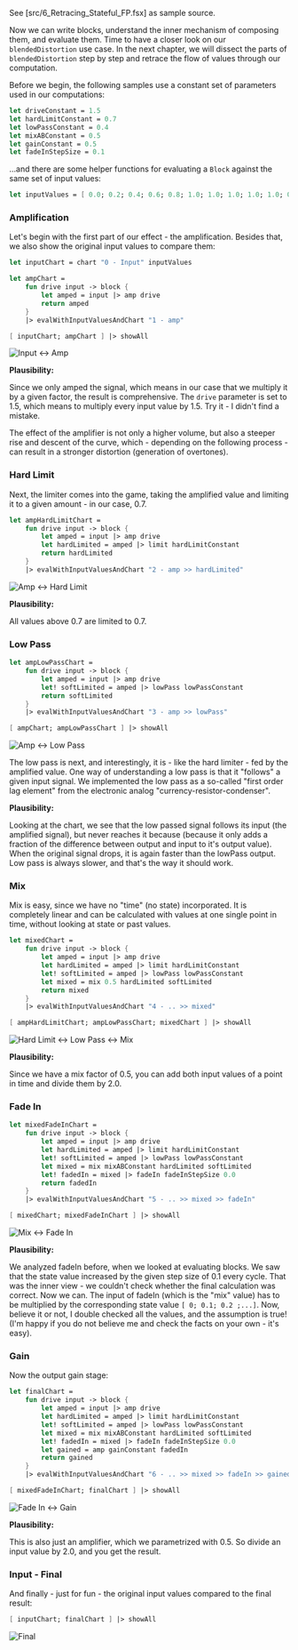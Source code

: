 
<hint>

See [src/6_Retracing_Stateful_FP.fsx] as sample source.

</hint>

Now we can write blocks, understand the inner mechanism of composing them, and evaluate them. Time to have a closer look on our `blendedDistortion` use case. In the next chapter, we will dissect the parts of `blendedDistortion` step by step and retrace the flow of values through our computation.

Before we begin, the following samples use a constant set of parameters used in our computations:

```fsharp
let driveConstant = 1.5
let hardLimitConstant = 0.7
let lowPassConstant = 0.4
let mixABConstant = 0.5
let gainConstant = 0.5
let fadeInStepSize = 0.1
```

...and there are some helper functions for evaluating a `Block` against the same set of input values:

```fsharp
let inputValues = [ 0.0; 0.2; 0.4; 0.6; 0.8; 1.0; 1.0; 1.0; 1.0; 1.0; 0.8; 0.6; 0.4; 0.2; 0.0 ]
```

### Amplification

Let's begin with the first part of our effect - the amplification. Besides that, we also show the original input values to compare them:

```fsharp
let inputChart = chart "0 - Input" inputValues

let ampChart = 
    fun drive input -> block {
        let amped = input |> amp drive
        return amped
    }
    |> evalWithInputValuesAndChart "1 - amp"

[ inputChart; ampChart ] |> showAll
```

![Input <-> Amp](./chart_input_and_amp.png)

**Plausibility:**

Since we only amped the signal, which means in our case that we multiply it by a given factor, the result is comprehensive. The `drive` parameter is set to 1.5, which means to multiply every input value by 1.5. Try it - I didn't find a mistake.

<hint>

The effect of the amplifier is not only a higher volume, but also a steeper rise and descent of the curve, which - depending on the following process - can result in a stronger distortion (generation of overtones).

</hint>

### Hard Limit

Next, the limiter comes into the game, taking the amplified value and limiting it to a given amount - in our case, 0.7.

```fsharp
let ampHardLimitChart =
    fun drive input -> block {
        let amped = input |> amp drive
        let hardLimited = amped |> limit hardLimitConstant
        return hardLimited
    }
    |> evalWithInputValuesAndChart "2 - amp >> hardLimited"
```

![Amp <-> Hard Limit](./chart_amp_hardLimit.png)


**Plausibility:**

All values above 0.7 are limited to 0.7.

### Low Pass

```fsharp
let ampLowPassChart =
    fun drive input -> block {
        let amped = input |> amp drive
        let! softLimited = amped |> lowPass lowPassConstant
        return softLimited
    }
    |> evalWithInputValuesAndChart "3 - amp >> lowPass"

[ ampChart; ampLowPassChart ] |> showAll
```

![Amp <-> Low Pass](./chart_amp_lowPass.png)

The low pass is next, and interestingly, it is - like the hard limiter - fed by the amplified value. One way of understanding a low pass is that it "follows" a given input signal. We implemented the low pass as a so-called "first order lag element" from the electronic analog "currency-resistor-condenser".

**Plausibility:**

Looking at the chart, we see that the low passed signal follows its input (the amplified signal), but never reaches it because (because it only adds a fraction of the difference between output and input to it's output value). When the original signal drops, it is again faster than the lowPass output. Low pass is always slower, and that's the way it should work.

### Mix

Mix is easy, since we have no "time" (no state) incorporated. It is completely linear and can be calculated with values at one single point in time, without looking at state or past values.

```fsharp
let mixedChart =
    fun drive input -> block {
        let amped = input |> amp drive
        let hardLimited = amped |> limit hardLimitConstant
        let! softLimited = amped |> lowPass lowPassConstant
        let mixed = mix 0.5 hardLimited softLimited
        return mixed
    }
    |> evalWithInputValuesAndChart "4 - .. >> mixed"

[ ampHardLimitChart; ampLowPassChart; mixedChart ] |> showAll
```

![Hard Limit <-> Low Pass <-> Mix](./chart_hardLimit_lowPass_mix.png)

**Plausibility:**

Since we have a mix factor of 0.5, you can add both input values of a point in time and divide them by 2.0.

### Fade In

```fsharp
let mixedFadeInChart =
    fun drive input -> block {
        let amped = input |> amp drive
        let hardLimited = amped |> limit hardLimitConstant
        let! softLimited = amped |> lowPass lowPassConstant
        let mixed = mix mixABConstant hardLimited softLimited
        let! fadedIn = mixed |> fadeIn fadeInStepSize 0.0
        return fadedIn
    }
    |> evalWithInputValuesAndChart "5 - .. >> mixed >> fadeIn"

[ mixedChart; mixedFadeInChart ] |> showAll
```

![Mix <-> Fade In](./chart_mix_fadeIn.png)

**Plausibility:**

We analyzed fadeIn before, when we looked at evaluating blocks. We saw that the state value increased by the given step size of 0.1 every cycle. That was the inner view - we couldn't check whether the final calculation was correct. Now we can. The input of fadeIn (which is the "mix" value) has to be multiplied by the corresponding state value ` [ 0; 0.1; 0.2 ;...] `. Now, believe it or not, I double checked all the values, and the assumption is true! (I'm happy if you do not believe me and check the facts on your own - it's easy).

### Gain

Now the output gain stage:

```fsharp
let finalChart =
    fun drive input -> block {
        let amped = input |> amp drive
        let hardLimited = amped |> limit hardLimitConstant
        let! softLimited = amped |> lowPass lowPassConstant
        let mixed = mix mixABConstant hardLimited softLimited
        let! fadedIn = mixed |> fadeIn fadeInStepSize 0.0
        let gained = amp gainConstant fadedIn
        return gained
    }
    |> evalWithInputValuesAndChart "6 - .. >> mixed >> fadeIn >> gained"

[ mixedFadeInChart; finalChart ] |> showAll
```

![Fade In <-> Gain](./chart_fadeIn_gain.png)

**Plausibility:**

This is also just an amplifier, which we parametrized with 0.5. So divide an input value by 2.0, and you get the result.

### Input - Final

And finally - just for fun - the original input values compared to the final result:

```fsharp
[ inputChart; finalChart ] |> showAll
```

![Final](./chart_final.png)
